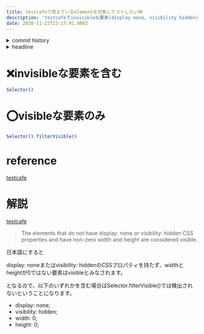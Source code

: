 ```yaml
---
title: testcafeで見えているelementを対象にテストしたい時
description: 'testcafeでinvisibleな要素(display none, visibility hidden)以外を対象にする方法を共有します'
date: 2020-11-22T23:17:01.000Z
---
```

<!-- history area start -->
<details><summary>commit history</summary><div><ol>
<li>2020/11/22 23:14:52 22228f3</li>
</ol></div></details>
<!-- history area end -->
<!-- toc area start -->
<details><summary>headline</summary><div>

<!-- toc -->

- [❌invisibleな要素を含む](#%E2%9D%8Cinvisible%E3%81%AA%E8%A6%81%E7%B4%A0%E3%82%92%E5%90%AB%E3%82%80)
- [⭕️visibleな要素のみ](#%E2%AD%95%EF%B8%8Fvisible%E3%81%AA%E8%A6%81%E7%B4%A0%E3%81%AE%E3%81%BF)
- [reference](#reference)
- [解説](#%E8%A7%A3%E8%AA%AC)

<!-- tocstop -->

</div></details>

<!-- toc area end -->

# ❌invisibleな要素を含む

```javascript
Selector()
```

# ⭕️visibleな要素のみ

```javascript
Selector().filterVisible()
```

# reference

[testcafe](https://devexpress.github.io/testcafe/documentation/reference/test-api/selector/filtervisible.html)

# 解説

[testcafe](https://devexpress.github.io/testcafe/documentation/reference/test-api/selector/filtervisible.html)
> The elements that do not have display: none or visibility: hidden CSS properties and have non-zero width and height are considered visible.

日本語にすると

display: noneまたはvisibility: hiddenのCSSプロパティを持たず、widthとheightが0ではない要素はvisibleとみなされます。

となるので、以下のいずれかを含む場合はSelector.filterVisible()では検出されないということになります。

- display: none;
- visibility: hidden;
- width: 0;
- height: 0;



